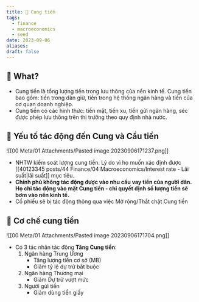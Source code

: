 ```yaml
---
title: 🌱 Cung tiền
tags:
  - finance
  - macroeconomics
  - seed
date: 2023-09-06
aliases: 
draft: false
---
```


## 🌿 What?
- Cung tiền là tổng lượng tiền trong lưu thông của nền kinh tế. Cung tiền bao gồm: tiền trong dân giữ, tiền trong hệ thống ngân hàng và tiền của cơ quan doanh nghiệp.
- Cung tiền có các hình thức: tiền mặt, tiền xu, tiền gửi ngân hàng, séc được phép lưu thông trên thị trường theo quy định nhà nước.
## 🌿 Yếu tố tác động đến Cung và Cầu tiền
![[00 Meta/01 Attachments/Pasted image 20230906171237.png]]
- NHTW kiểm soát lượng cung tiền. Lý do vì họ muốn xác định được [[40123345 posts/44 Finance/04 Macroeconomics/Interest rate - Lãi suất|lãi suất]] mục tiêu.
- **Chính phủ không tác động được vào nhu cầu vay tiền của người dân. Họ chỉ tác động vào mặt Cung tiền - chỉ quyết định số lượng tiền sẽ bơm vào nền kinh tế.**
- Cổ phiếu sẽ bị tác động thông qua việc Mở rộng/Thắt chặt Cung tiền

## 🌿 Cơ chế cung tiền
![[00 Meta/01 Attachments/Pasted image 20230906171704.png]]

- Có 3 tác nhân tác động **Tăng Cung tiền**:
	1. Ngân hàng Trung Ương
		- Tăng lượng tiền cơ sở (MB)
		- Giảm tỷ lệ dự trữ bắt buộc
	2. Ngân hàng Thương mại
		- Giảm Dự trữ vượt mức
	3. Người gửi tiền
		- Giảm dùng tiền giấy
